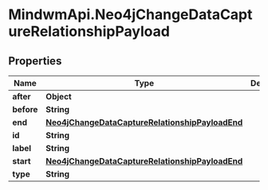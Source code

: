 # MindwmApi.Neo4jChangeDataCaptureRelationshipPayload

## Properties

Name | Type | Description | Notes
------------ | ------------- | ------------- | -------------
**after** | **Object** |  | 
**before** | **String** |  | 
**end** | [**Neo4jChangeDataCaptureRelationshipPayloadEnd**](Neo4jChangeDataCaptureRelationshipPayloadEnd.md) |  | 
**id** | **String** |  | 
**label** | **String** |  | 
**start** | [**Neo4jChangeDataCaptureRelationshipPayloadEnd**](Neo4jChangeDataCaptureRelationshipPayloadEnd.md) |  | 
**type** | **String** |  | 



